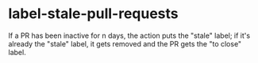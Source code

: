 # label-stale-pull-requests
If a PR has been inactive for n days, the action puts the "stale" label; if it's already the "stale" label, it gets removed and the PR gets the "to close" label.
